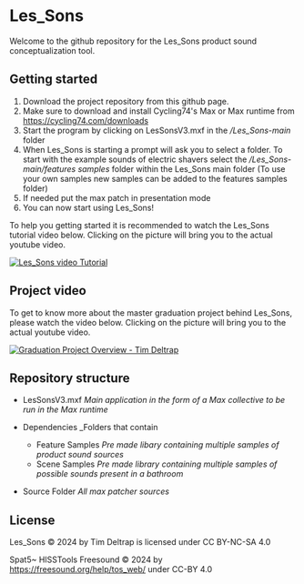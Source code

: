 # Les_Sons
Welcome to the github repository for the Les_Sons product sound conceptualization tool.

## Getting started 
1. Download the project repository from this github page.
2. Make sure to download and install Cycling74's Max or Max runtime from https://cycling74.com/downloads
3. Start the program by clicking on LesSonsV3.mxf in the */Les_Sons-main* folder
4. When Les_Sons is starting a prompt will ask you to select a folder. To start with the example sounds of electric shavers select the */Les_Sons-main/features samples* folder within the Les_Sons main folder (To use your own samples new samples can be added to the features samples folder)
5. If needed put the max patch in presentation mode
6. You can now start using Les_Sons!
   
To help you getting started it is recommended to watch the Les_Sons tutorial video below. Clicking on the picture will bring you to the actual youtube video.

[![Les_Sons video Tutorial](https://i9.ytimg.com/vi/Q_ZCD8cKsXk/mqdefault.jpg?sqp=CIDnn78G-oaymwEmCMACELQB8quKqQMa8AEB-AHSCIAC0AWKAgwIABABGF8gXyhfMA8=&rs=AOn4CLBuunh0m6VAftop-AtPqapsCco8mA)](https://youtu.be/Q_ZCD8cKsXk "Les_Sons Video Tutorial")

## Project video
To get to know more about the master graduation project behind Les_Sons, please watch the video below. Clicking on the picture will bring you to the actual youtube video.

[![Graduation Project Overview - Tim Deltrap](https://i9.ytimg.com/vi/T6gMbs0yCYM/mqdefault.jpg?sqp=CITun78G&rs=AOn4CLDwWzTCs86Yt0GGYc7JMF0h6Lzk9Q)](https://youtu.be/T6gMbs0yCYM "Graduation Project Overview - Tim Deltrap")

## Repository structure
* LesSonsV3.mxf _Main application in the form of a Max collective to be run in the Max runtime_
* Dependencies _Folders that contain 
  - Feature Samples _Pre made libary containing multiple samples of product sound sources_
  - Scene Samples _Pre made library containing multiple samples of possible sounds present in a bathroom_
  
* Source Folder _All max patcher sources_ 


## License
Les_Sons © 2024 by Tim Deltrap is licensed under CC BY-NC-SA 4.0 

Spat5~
HISSTools 
Freesound © 2024 by https://freesound.org/help/tos_web/ under CC-BY 4.0
